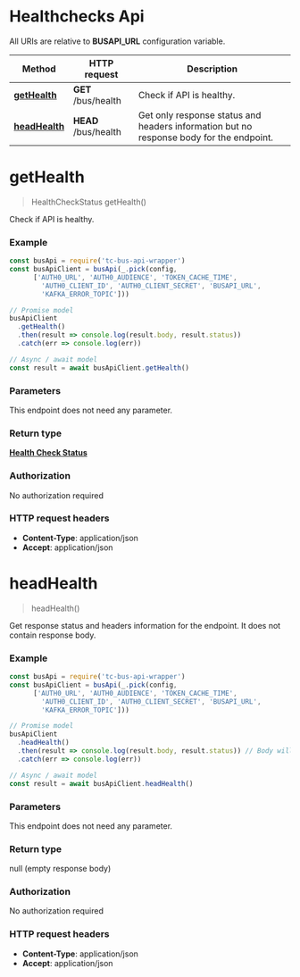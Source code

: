 # Healthchecks Api

All URIs are relative to **BUSAPI_URL** configuration variable.

Method | HTTP request | Description
------------- | ------------- | -------------
[**getHealth**](HealthchecksApi.md#getHealth) | **GET** /bus/health | Check if API is healthy.
[**headHealth**](HealthchecksApi.md#headHealth) | **HEAD** /bus/health | Get only response status and headers information but no response body for the endpoint. 


<a name="getHealth"></a>
# **getHealth**
> HealthCheckStatus getHealth()

Check if API is healthy.

### Example
```javascript
const busApi = require('tc-bus-api-wrapper')
const busApiClient = busApi(_.pick(config,
      ['AUTH0_URL', 'AUTH0_AUDIENCE', 'TOKEN_CACHE_TIME',
        'AUTH0_CLIENT_ID', 'AUTH0_CLIENT_SECRET', 'BUSAPI_URL',
        'KAFKA_ERROR_TOPIC']))

// Promise model
busApiClient
  .getHealth()
  .then(result => console.log(result.body, result.status))
  .catch(err => console.log(err))

// Async / await model
const result = await busApiClient.getHealth()
```

### Parameters
This endpoint does not need any parameter.

### Return type

[**Health Check Status**](HealthCheckStatus.md)

### Authorization

No authorization required

### HTTP request headers

 - **Content-Type**: application/json
 - **Accept**: application/json

<a name="headHealth"></a>
# **headHealth**
> headHealth()

Get response status and headers information for the endpoint. It does not contain response body. 

### Example
```javascript
const busApi = require('tc-bus-api-wrapper')
const busApiClient = busApi(_.pick(config,
      ['AUTH0_URL', 'AUTH0_AUDIENCE', 'TOKEN_CACHE_TIME',
        'AUTH0_CLIENT_ID', 'AUTH0_CLIENT_SECRET', 'BUSAPI_URL',
        'KAFKA_ERROR_TOPIC']))

// Promise model
busApiClient
  .headHealth()
  .then(result => console.log(result.body, result.status)) // Body will be empty
  .catch(err => console.log(err))

// Async / await model
const result = await busApiClient.headHealth()
```

### Parameters
This endpoint does not need any parameter.

### Return type

null (empty response body)

### Authorization

No authorization required

### HTTP request headers

 - **Content-Type**: application/json
 - **Accept**: application/json

